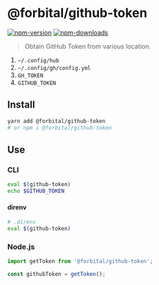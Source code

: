 # @forbital/github-token

[![npm-version]][npm-url]
[![npm-downloads]][npm-url]

> Obtain GitHub Token from various location.

1. `~/.config/hub`
2. `~/.config/gh/config.yml`
3. `GH_TOKEN`
4. `GITHUB_TOKEN`

[npm-version]: https://badgen.net/npm/v/@forbital/github-token
[npm-downloads]: https://badgen.net/npm/dt/@forbital/github-token
[npm-url]: https://npmjs.org/package/@forbital/github-token

## Install

```bash
yarn add @forbital/github-token
# or npm i @forbital/github-token
```

## Use

### CLI

```bash
eval $(github-token)
echo $GITHUB_TOKEN
```

#### direnv

```bash
# .direnv
eval $(github-token)
```

### Node.js

```js
import getToken from '@forbital/github-token';

const githubToken = getToken();
```
